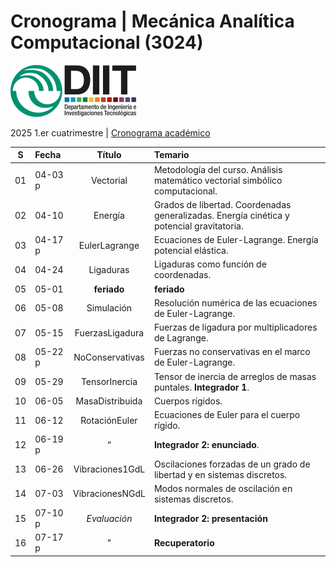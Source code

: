 # Cronograma | Mecánica Analítica Computacional (3024)  
![UNLaM | DIIT](../figurasLaTeX/ambos.png "UNLaM | DIIT")  
<!--
![DIIT - UNLaM](https://raw.githubusercontent.com/bettachini/MecanicaAnaliticaComputacional/master/figurasLaTeX/ambos.png)   
-->
2025 1.er cuatrimestre | [Cronograma académico](https://www.unlam.edu.ar/index.php?seccion=8&idArticulo=449)

| S  | Fecha   | Título          | Temario                                                                                   |
|:--:|:--------|:---------------:|:------------------------------------------------------------------------------------------|
| 01 | 04-03 p | Vectorial       | Metodología del curso. Análisis matemático vectorial simbólico computacional.             |  
| 02 | 04-10   | Energía         | Grados de libertad. Coordenadas generalizadas. Energía cinética y potencial gravitatoria. |
| 03 | 04-17 p | EulerLagrange   | Ecuaciones de Euler-Lagrange. Energía potencial elástica.                                 |
| 04 | 04-24   | Ligaduras       | Ligaduras como función de coordenadas.                                                    |
| 05 | 05-01   | **feriado**     | **feriado**                                                                               |
| 06 | 05-08   | Simulación      | Resolución numérica de las ecuaciones de Euler-Lagrange.                                  |
| 07 | 05-15   | FuerzasLigadura | Fuerzas de ligadura por multiplicadores de Lagrange.                                      |
| 08 | 05-22 p | NoConservativas | Fuerzas no conservativas en el marco de Euler-Lagrange.                                   |
| 09 | 05-29   | TensorInercia   | Tensor de inercia de arreglos de masas puntales. **Integrador 1**.                        |
| 10 | 06-05   | MasaDistribuida | Cuerpos rígidos.                                                                          |
| 11 | 06-12   | RotaciónEuler   | Ecuaciones de Euler para el cuerpo rígido.                                                |
| 12 | 06-19 p | “               | **Integrador 2: enunciado**.                                                              |
| 13 | 06-26   | Vibraciones1GdL | Oscilaciones forzadas de un grado de libertad y en sistemas discretos.                    |
| 14 | 07-03   | VibracionesNGdL | Modos normales de oscilación en sistemas discretos.                                       |
| 15 | 07-10 p | _Evaluación_    | **Integrador 2: presentación**                                                            |
| 16 | 07-17 p | "               | **Recuperatorio**                                                                         |
